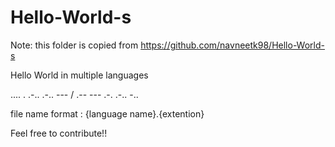 # Hello-World-s

Note: this folder is copied from https://github.com/navneetk98/Hello-World-s 

Hello World in multiple languages


.... . .-.. .-.. --- / .-- --- .-. .-.. -..


file name format :
{language name}.{extention}

Feel free to contribute!!
